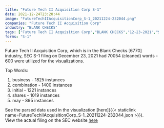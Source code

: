 ```yaml
---
title: "Future Tech II Acquisition Corp S-1"
date: 2021-12-24T23:20:44
image: "FutureTechIIAcquisitionCorp_S-1_20211224-232044.png"
companies: "Future Tech II Acquisition Corp"
industry: "BLANK CHECKS"
tags: ["Future Tech II Acquisition Corp","BLANK CHECKS","12-23-2021","S-1"]
forms: "S-1"
---
```

Future Tech II Acquisition Corp, which is in the Blank Checks [6770] industry, SEC S-1 filing on December 23, 2021 had 70054 (cleaned) words - 600 were utilized for the visualizations.

Top Words:
1. business - 1825 instances
2. combination - 1400 instances
3. initial - 1221 instances
4. shares - 1019 instances
5. may - 895 instances


See the parsed data used in the visualization [here]({{< staticlink name=FutureTechIIAcquisitionCorp_S-1_20211224-232044.json >}}).  
View the actual filing on the SEC website [here](https://www.sec.gov/Archives/edgar/data/1889450/0001493152-21-032420.txt)